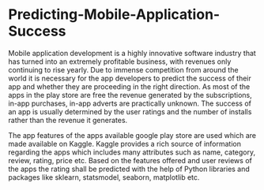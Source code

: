 # Predicting-Mobile-Application-Success
Mobile application development is a highly innovative software industry that has turned into an extremely profitable business, with revenues only continuing to rise yearly. Due to immense competition from around the world it is necessary for the app developers to predict the success of their app and whether they are proceeding in the right direction. As most of the apps in the play store are free the revenue generated by the subscriptions, in-app purchases, in-app adverts are practically unknown. The success of an app is usually determined by the user ratings and the number of installs rather than the revenue it generates.

The app features of the apps available google play store are used which are made available on Kaggle. Kaggle provides a rich source of information regarding the apps which includes many attributes such as name, category, review, rating, price etc. Based on the features offered and user reviews of the apps the rating shall be predicted with the help of Python libraries and packages like sklearn, statsmodel, seaborn, matplotlib etc.
